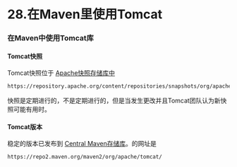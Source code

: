 # 28.在Maven里使用Tomcat

### 在Maven中使用Tomcat库

#### Tomcat快照

Tomcat快照位于 [Apache快照存储库中](https://repository.apache.org/content/repositories/snapshots/org/apache/tomcat/)

```bash
https://repository.apache.org/content/repositories/snapshots/org/apache/tomcat/
```

快照是定期进行的，不是定期进行的，但是当发生更改并且Tomcat团队认为新快照可能有用时。

#### Tomcat版本

稳定的版本已发布到 [Central Maven存储库](https://repo2.maven.org/maven2/org/apache/tomcat/)。的网址是

```bash
https://repo2.maven.org/maven2/org/apache/tomcat/
```